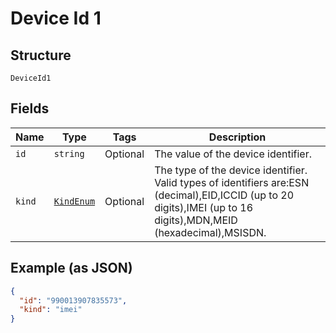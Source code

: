 
# Device Id 1

## Structure

`DeviceId1`

## Fields

| Name | Type | Tags | Description |
|  --- | --- | --- | --- |
| `id` | `string` | Optional | The value of the device identifier. |
| `kind` | [`KindEnum`](../../doc/models/kind-enum.md) | Optional | The type of the device identifier. Valid types of identifiers are:ESN (decimal),EID,ICCID (up to 20 digits),IMEI (up to 16 digits),MDN,MEID (hexadecimal),MSISDN. |

## Example (as JSON)

```json
{
  "id": "990013907835573",
  "kind": "imei"
}
```

